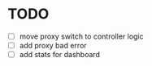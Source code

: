 # TODO

- [ ] move proxy switch to controller logic
- [ ] add proxy bad error
- [ ] add stats for dashboard